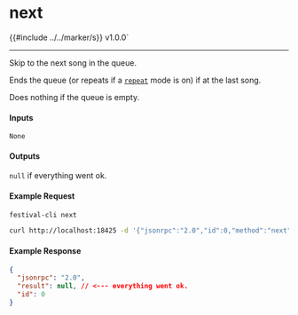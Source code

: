 # next

{{#include ../../marker/s}} v1.0.0`

---

Skip to the next song in the queue.

Ends the queue (or repeats if a [`repeat`](repeat_queue.md) mode is on) if at the last song.

Does nothing if the queue is empty.

#### Inputs
`None`

#### Outputs
`null` if everything went ok.

#### Example Request
```bash
festival-cli next
```
```bash
curl http://localhost:18425 -d '{"jsonrpc":"2.0","id":0,"method":"next"}'
```

#### Example Response
```json
{
  "jsonrpc": "2.0",
  "result": null, // <--- everything went ok.
  "id": 0
}
```
